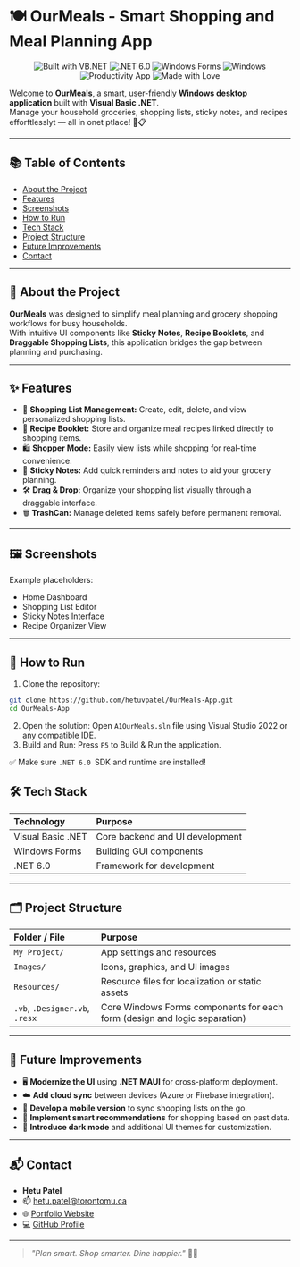 # 🍽️ OurMeals - Smart Shopping and Meal Planning App

<p align="center">
  <img src="https://img.shields.io/badge/Built%20With-VB.NET-blueviolet?style=for-the-badge&logo=visual-studio" alt="Built with VB.NET" />
  <img src="https://img.shields.io/badge/Framework-.NET%206.0-blue?style=for-the-badge&logo=dotnet" alt=".NET 6.0" />
  <img src="https://img.shields.io/badge/Windows%20Forms-GUI-lightgrey?style=for-the-badge&logo=windows" alt="Windows Forms" />
  <img src="https://img.shields.io/badge/Platform-Windows-0078D7?style=for-the-badge&logo=windows" alt="Windows" />
  <img src="https://img.shields.io/badge/Category-Productivity%20App-yellowgreen?style=for-the-badge" alt="Productivity App" />
  <img src="https://img.shields.io/badge/Made%20With-%E2%9D%A4-red?style=for-the-badge" alt="Made with Love" />
</p>


Welcome to **OurMeals**, a smart, user-friendly **Windows desktop application** built with **Visual Basic .NET**.  
Manage your household groceries, shopping lists, sticky notes, and recipes efforftlesslyt — all in onet ptlace! 🛒📋

---

## 📚 Table of Contents

- [About the Project](#-about-the-project)
- [Features](#-features)
- [Screenshots](#-screenshots)
- [How to Run](#-how-to-run)
- [Tech Stack](#-tech-stack)
- [Project Structure](#-project-structure)
- [Future Improvements](#-future-improvements)
- [Contact](#-contact)

---

## 🧩 About the Project

**OurMeals** was designed to simplify meal planning and grocery shopping workflows for busy households.  
With intuitive UI components like **Sticky Notes**, **Recipe Booklets**, and **Draggable Shopping Lists**, this application bridges the gap between planning and purchasing.

---

## ✨ Features

- 🛒 **Shopping List Management:** Create, edit, delete, and view personalized shopping lists.
- 📖 **Recipe Booklet:** Store and organize meal recipes linked directly to shopping items.
- 🛍️ **Shopper Mode:** Easily view lists while shopping for real-time convenience.
- 📝 **Sticky Notes:** Add quick reminders and notes to aid your grocery planning.
- 🛠️ **Drag & Drop:** Organize your shopping list visually through a draggable interface.
- 🗑️ **TrashCan:** Manage deleted items safely before permanent removal.

---

## 🖼️ Screenshots



Example placeholders:
- Home Dashboard
- Shopping List Editor
- Sticky Notes Interface
- Recipe Organizer View

---

## 🚀 How to Run

1. Clone the repository:
```bash
git clone https://github.com/hetuvpatel/OurMeals-App.git
cd OurMeals-App
```
2. Open the solution:
Open `A1OurMeals.sln` file using Visual Studio 2022 or any compatible IDE.
3. Build and Run:
Press `F5` to Build & Run the application.

✅ Make sure `.NET 6.0 `SDK and runtime are installed!

## 🛠️ Tech Stack

| Technology         | Purpose                         |
|:-------------------|:---------------------------------|
| Visual Basic .NET  | Core backend and UI development  |
| Windows Forms      | Building GUI components          |
| .NET 6.0           | Framework for development        |

---

## 🗂️ Project Structure

| Folder / File                | Purpose |
|:------------------------------|:--------|
| `My Project/`                 | App settings and resources |
| `Images/`                     | Icons, graphics, and UI images |
| `Resources/`                  | Resource files for localization or static assets |
| `.vb`, `.Designer.vb`, `.resx` | Core Windows Forms components for each form (design and logic separation) |

---

## 🔮 Future Improvements

- 🖥️ **Modernize the UI** using **.NET MAUI** for cross-platform deployment.
- ☁️ **Add cloud sync** between devices (Azure or Firebase integration).
- 📲 **Develop a mobile version** to sync shopping lists on the go.
- 🧠 **Implement smart recommendations** for shopping based on past data.
- 🎨 **Introduce dark mode** and additional UI themes for customization.

---

## 📬 Contact

- **Hetu Patel**
- 📫 [hetu.patel@torontomu.ca](mailto:hetu.patel@torontomu.ca)
- 🌐 [Portfolio Website](https://hetuvpatel.github.io/hetu-patel-portfolio/)
- 💻 [GitHub Profile](https://github.com/Patel-Hetu)

---

> _"Plan smart. Shop smarter. Dine happier."_ 🍴🛒
